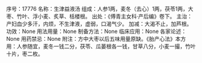 序号：17776
名称：生津益液汤
组成：人参1两，麦冬（去心）1两，茯苓1两，大枣、竹叶、浮小麦、炙草、栝楼根。
出处：《傅青主女科·产后编》卷下。
主治：产妇血少多汗，内烦，不生津液，虚弱，口渴气少。
加减：大渴不止，加芦根。
功效：None
用法用量：None
制备方法：None
临床应用：None
各家论述：None
用药禁忌：None
附注：方中大枣以后五味用量原缺。《胎产心法》本方用：人参随宜，麦冬一钱二分，茯苓、瓜蒌根各一钱，甘草八分，小麦一撮，竹叶十片，枣二枚。
